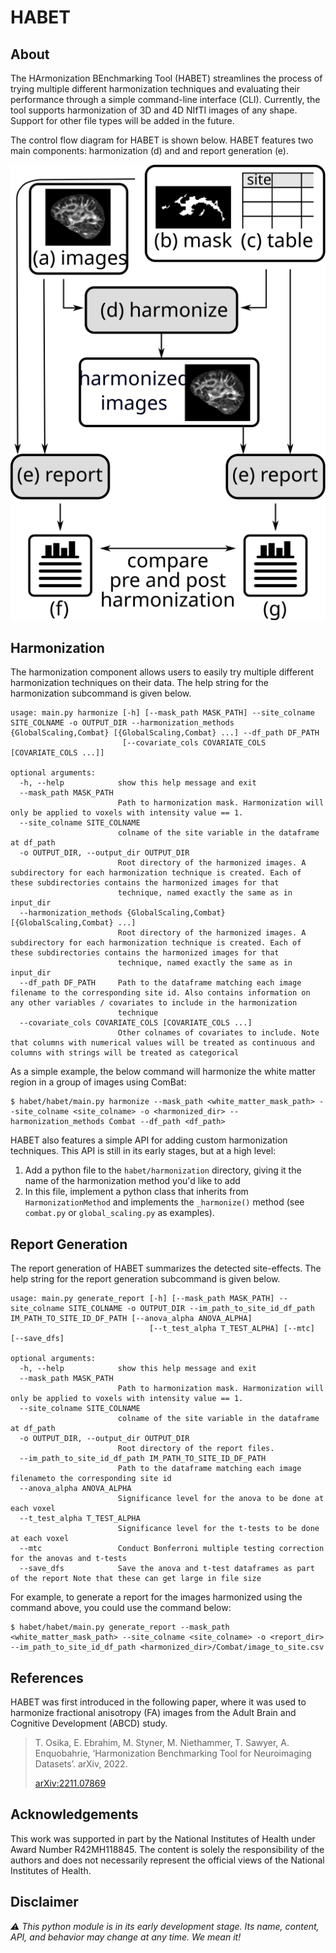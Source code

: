 # HABET

## About

The HArmonization BEnchmarking Tool (HABET) streamlines the process of trying multiple different harmonization techniques and evaluating their performance through a simple command-line interface (CLI). Currently, the tool supports harmonization of 3D and 4D NIfTI images of any shape. Support for other file types will be added in the future.
 
The control flow diagram for HABET is shown below. HABET features two main components: harmonization (d) and and report generation (e).

![cfd](harmonization_tool_diagram.svg)

## Harmonization

The harmonization component allows users to easily try multiple different harmonization techniques on their data. The help string for the harmonization subcommand is given below.


```
usage: main.py harmonize [-h] [--mask_path MASK_PATH] --site_colname SITE_COLNAME -o OUTPUT_DIR --harmonization_methods {GlobalScaling,Combat} [{GlobalScaling,Combat} ...] --df_path DF_PATH
                         [--covariate_cols COVARIATE_COLS [COVARIATE_COLS ...]]

optional arguments:
  -h, --help            show this help message and exit
  --mask_path MASK_PATH
                        Path to harmonization mask. Harmonization will only be applied to voxels with intensity value == 1.
  --site_colname SITE_COLNAME
                        colname of the site variable in the dataframe at df_path
  -o OUTPUT_DIR, --output_dir OUTPUT_DIR
                        Root directory of the harmonized images. A subdirectory for each harmonization technique is created. Each of these subdirectories contains the harmonized images for that
                        technique, named exactly the same as in input_dir
  --harmonization_methods {GlobalScaling,Combat} [{GlobalScaling,Combat} ...]
                        Root directory of the harmonized images. A subdirectory for each harmonization technique is created. Each of these subdirectories contains the harmonized images for that
                        technique, named exactly the same as in input_dir
  --df_path DF_PATH     Path to the dataframe matching each image filename to the corresponding site id. Also contains information on any other variables / covariates to include in the harmonization
                        technique
  --covariate_cols COVARIATE_COLS [COVARIATE_COLS ...]
                        Other colnames of covariates to include. Note that columns with numerical values will be treated as continuous and columns with strings will be treated as categorical

```

As a simple example, the below command will harmonize the white matter region in a group of images using ComBat:
```
$ habet/habet/main.py harmonize --mask_path <white_matter_mask_path> --site_colname <site_colname> -o <harmonized_dir> --harmonization_methods Combat --df_path <df_path>
```

HABET also features a simple API for adding custom harmonization techniques. This API is still in its early stages, but at a high level:
1. Add a python file to the `habet/harmonization` directory, giving it the name of the harmonization method you'd like to add
2. In this file, implement a python class that inherits from `HarmonizationMethod` and implements the `_harmonize()` method (see `combat.py` or `global_scaling.py` as examples).

## Report Generation
The report generation of HABET summarizes the detected site-effects. The help string for the report generation subcommand is given below.

```
usage: main.py generate_report [-h] [--mask_path MASK_PATH] --site_colname SITE_COLNAME -o OUTPUT_DIR --im_path_to_site_id_df_path IM_PATH_TO_SITE_ID_DF_PATH [--anova_alpha ANOVA_ALPHA]
                               [--t_test_alpha T_TEST_ALPHA] [--mtc] [--save_dfs]

optional arguments:
  -h, --help            show this help message and exit
  --mask_path MASK_PATH
                        Path to harmonization mask. Harmonization will only be applied to voxels with intensity value == 1.
  --site_colname SITE_COLNAME
                        colname of the site variable in the dataframe at df_path
  -o OUTPUT_DIR, --output_dir OUTPUT_DIR
                        Root directory of the report files.
  --im_path_to_site_id_df_path IM_PATH_TO_SITE_ID_DF_PATH
                        Path to the dataframe matching each image filenameto the corresponding site id
  --anova_alpha ANOVA_ALPHA
                        Significance level for the anova to be done at each voxel
  --t_test_alpha T_TEST_ALPHA
                        Significance level for the t-tests to be done at each voxel
  --mtc                 Conduct Bonferroni multiple testing correction for the anovas and t-tests
  --save_dfs            Save the anova and t-test dataframes as part of the report Note that these can get large in file size

```

For example, to generate a report for the images harmonized using the command above, you could use the command below:
```
$ habet/habet/main.py generate_report --mask_path <white_matter_mask_path> --site_colname <site_colname> -o <report_dir> --im_path_to_site_id_df_path <harmonized_dir>/Combat/image_to_site.csv
```
## References
HABET was first introduced in the following paper, where it was used to harmonize fractional anisotropy (FA) images from the Adult Brain and Cognitive Development (ABCD) study.

> T. Osika, E. Ebrahim, M. Styner, M. Niethammer, T. Sawyer, A. Enquobahrie, ‘Harmonization Benchmarking Tool for Neuroimaging Datasets’. arXiv, 2022.
>
> [arXiv:2211.07869](https://arxiv.org/abs/2211.07869)

## Acknowledgements
This work was supported in part by the National Institutes of Health under Award Number R42MH118845. The content is solely the responsibility of the authors and does not necessarily represent the official views of the National Institutes of Health.

## Disclaimer
_:warning: This python module is in its early development stage. Its name, content, API, and behavior may change at any time. We mean it!_
